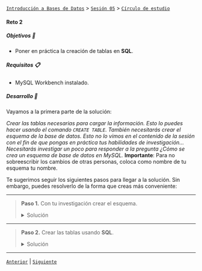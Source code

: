 [`Introducción a Bases de Datos`](../../../README.md) > [`Sesión 05`](../../README.md) > [`Círculo de estudio`](../README.md)

#### Reto 2

##### Objetivos 🎯

- Poner en práctica la creación de tablas en **SQL**.


##### Requisitos 📋

- MySQL Workbench instalado.

##### Desarrollo 🚀

Vayamos a la primera parte de la solución: 

*Crear las tablas necesarias para cargar la información. Esto lo puedes hacer usando el comando `CREATE TABLE`. También necesitarás crear el esquema de la base de datos. Esto no lo vimos en el contenido de la sesión con el fin de que pongas en práctica tus habilidades de investigación... Necesitarás investigar un poco para responder a la pregunta ¿Cómo se crea un esquema de base de datos en MySQL.* **Importante**: Para no sobreescribir los cambios de otras personas, coloca como nombre de tu esquema tu nombre.

Te sugerimos seguir los siguientes pasos para llegar a la solución. Sin embargo, puedes resolverlo de la forma que creas más conveniente:

---
> **Paso 1.** Con tu investigación crear el esquema.
>
> <details><summary>Solución</summary>
>
> Para crear el esquema usamos el siguiente código:
>
> ```sql
> CREATE SCHEMA mariareyes;
> ```
> </details>
---
> **Paso 2.** Crear las tablas usando **SQL**.
>
> <details><summary>Solución</summary>
>
> Para crear las tablas usamos el siguiente código:
>
> ```sql
> USE mariareyes;
>
> CREATE TABLE Alumnos (
>    matricula VARCHAR(11) PRIMARY KEY,
>    nombre VARCHAR(45),
>    apellido VARCHAR (45)
>);
>
>CREATE TABLE Tareas (
>    id_tarea INT PRIMARY KEY,
>    matricula VARCHAR(11),
>    numero_tarea INT,
>    calificacion DOUBLE,
>    FOREIGN KEY (matricula) REFERENCES Alumnos(matricula)
>);
>
>CREATE TABLE Examenes (
>   id_examen INT PRIMARY KEY,
>    matricula VARCHAR(11),
>    numero_examen INT,
>    calificacion DOUBLE,
>    FOREIGN KEY (matricula) REFERENCES Alumnos(matricula)
>);
>
> ```
> </details>
---

[`Anterior`](../reto01/README.md) | [`Siguiente`](../reto03/README.md)
